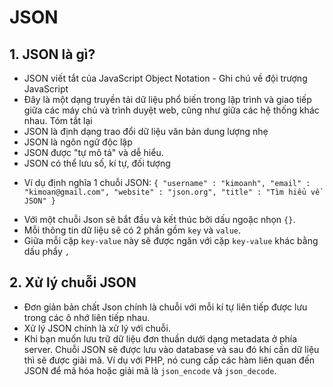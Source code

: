 # JSON
## 1. JSON là gì?
- JSON viết tắt của JavaScript Object Notation - Ghi chú về đội trượng JavaScript
- Đây là một dạng truyền tải dữ liệu phổ biến trong lập trình và giao tiếp giữa các máy chủ và trình duyệt web, cũng như giữa các hệ thống khác nhau.
Tóm tắt lại
- JSON là định dạng trao đổi dữ liệu văn bản dung lượng nhẹ
- JSON là ngôn ngữ độc lập
- JSON được "tự mô tả" và dễ hiểu.
- JSON có thể lưu số, kí tự, đối tượng
* Ví dụ định nghĩa 1 chuỗi JSON:
`
{
"username" : "kimoanh",
"email" : "kimoan@gmail.com",
"website" : "json.org",
"title" : "Tìm hiểu về JSON"
}
`
+ Với một chuỗi Json sẽ bắt đầu và kết thúc bởi dấu ngoặc nhọn `{}`.
+ Mỗi thông tin dữ liệu sẽ có 2 phần gồm `key` và `value`.
+ Giữa mỗi cặp `key-value` này sẽ được ngăn với cặp `key-value` khác bằng dấu phẩy `,`
## 2. Xử lý chuỗi JSON
- Đơn giản bản chất Json chính là chuỗi với mỗi kí tự liên tiếp được lưu trong các ô nhớ liên tiếp nhau.
- Xử lý JSON chính là xử lý với chuỗi.
- Khi bạn muốn lưu trữ dữ liệu đơn thuần dưới dạng metadata ở phía server. Chuỗi JSON sẽ được lưu vào database và sau đó khi cần dữ liệu thì sẽ được giải mã. Ví dụ với PHP, nó cung cấp các hàm liên quan đến JSON để mã hóa hoặc giải mã là `json_encode` và `json_decode`.
